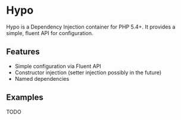 Hypo
==============

Hypo is a Dependency Injection container for PHP 5.4+. It provides a simple, fluent API for configuration.

Features
--------------
-   Simple configuration via Fluent API
-   Constructor injection (setter injection possibly in the future)
-   Named dependencies

Examples
--------------
TODO